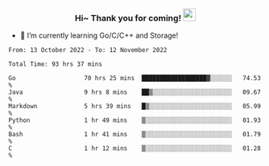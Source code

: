 <h3 align="center">
    Hi~ Thank you for coming!
    <img src="https://media.giphy.com/media/hvRJCLFzcasrR4ia7z/giphy.gif" width="25px">
</h3>

<!--
**pineapple-man/pineapple-man** is a ✨ _special_ ✨ repository because its `README.md` (this file) appears on your GitHub profile.

Here are some ideas to get you started:
- 🔭 I’m currently working on ...
- 🤔 I’m looking for help with ...
- 💬 Ask me about ...
- 📫 How to reach me: ...
- 😄 Pronouns: ...
- ⚡ Fun fact: 
- 👯 I’m looking to collaborate on kubernetes
-->
- 🌱 I’m currently learning Go/C/C++ and Storage!

<!--START_SECTION:waka-->

```text
From: 13 October 2022 - To: 12 November 2022

Total Time: 93 hrs 37 mins

Go                   70 hrs 25 mins  ██████████████████▓░░░░░░   74.53 %
Java                 9 hrs 8 mins    ██▒░░░░░░░░░░░░░░░░░░░░░░   09.67 %
Markdown             5 hrs 39 mins   █▒░░░░░░░░░░░░░░░░░░░░░░░   05.99 %
Python               1 hr 49 mins    ▒░░░░░░░░░░░░░░░░░░░░░░░░   01.93 %
Bash                 1 hr 41 mins    ▒░░░░░░░░░░░░░░░░░░░░░░░░   01.79 %
C                    1 hr 12 mins    ▒░░░░░░░░░░░░░░░░░░░░░░░░   01.28 %
```

<!--END_SECTION:waka-->
